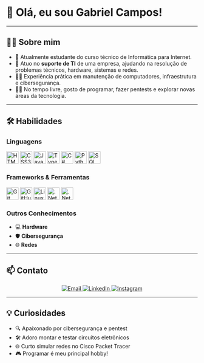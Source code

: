 # 👋 Olá, eu sou Gabriel Campos!

---

## 👨‍💻 Sobre mim

- 🏫 Atualmente estudante do curso técnico de Informática para Internet.
- 💼 Atuo no **suporte de TI** de uma empresa, ajudando na resolução de problemas técnicos, hardware, sistemas e redes.
- 👨‍🔧 Experiência prática em manutenção de computadores, infraestrutura e cibersegurança.
- 🧑‍💻 No tempo livre, gosto de programar, fazer pentests e explorar novas áreas da tecnologia.

---

## 🛠️ Habilidades

### Linguagens

<p>
  <img src="https://cdn.jsdelivr.net/gh/devicons/devicon/icons/html5/html5-original.svg" width="32" height="32" alt="HTML5"/>
  <img src="https://cdn.jsdelivr.net/gh/devicons/devicon/icons/css3/css3-original.svg" width="32" height="32" alt="CSS3"/>
  <img src="https://cdn.jsdelivr.net/gh/devicons/devicon/icons/javascript/javascript-original.svg" width="32" height="32" alt="JavaScript"/>
  <img src="https://cdn.jsdelivr.net/gh/devicons/devicon/icons/typescript/typescript-original.svg" width="32" height="32" alt="TypeScript"/>
  <img src="https://cdn.jsdelivr.net/gh/devicons/devicon/icons/csharp/csharp-original.svg" width="32" height="32" alt="C#"/>
  <img src="https://cdn.jsdelivr.net/gh/devicons/devicon/icons/python/python-original.svg" width="32" height="32" alt="Python"/>
  <img src="https://cdn.jsdelivr.net/gh/devicons/devicon/icons/mysql/mysql-original.svg" width="32" height="32" alt="SQL"/>
</p>

### Frameworks & Ferramentas

<p>
  <img src="https://cdn.jsdelivr.net/gh/devicons/devicon/icons/git/git-original.svg" width="32" height="32" alt="Git"/>
  <img src="https://cdn.jsdelivr.net/gh/devicons/devicon/icons/github/github-original.svg" width="32" height="32" alt="GitHub"/>
  <img src="https://cdn.jsdelivr.net/gh/devicons/devicon/icons/linux/linux-original.svg" width="32" height="32" alt="Linux"/>
  <img src="https://upload.wikimedia.org/wikipedia/commons/7/7d/Microsoft_.NET_logo.svg" width="32" height="32" alt=".Net"/>
  <img src="https://hurbad.com/wp-content/uploads/2021/12/Cisco-Packet-Tracer.png" width="32" height="32" alt=".Net"/>

</p>

### Outros Conhecimentos

- 💻 **Hardware**
- 🛡️ **Cibersegurança**
- 🌐 **Redes**

---

## 📫 Contato

<p align="center">
  <a href="mailto:gabrielCamposf13@gmail.com">
    <img src="https://img.shields.io/badge/Email-D14836?style=for-the-badge&logo=gmail&logoColor=white" alt="Email"/>
  </a>
  <a href="https://br.linkedin.com/in/gabriel-campos-figueira-72982731a" target="_blank">
    <img src="https://img.shields.io/badge/LinkedIn-0077B5?style=for-the-badge&logo=linkedin&logoColor=white" alt="LinkedIn"/>
  </a>
  <a href="https://instagram.com/biel.camposxz" target="_blank">
    <img src="https://img.shields.io/badge/Instagram-E4405F?style=for-the-badge&logo=instagram&logoColor=white" alt="Instagram"/>
  </a>
</p>

---

## 💡 Curiosidades

- 🔍 Apaixonado por cibersegurança e pentest
- 🛠️ Adoro montar e testar circuitos eletrônicos
- 🌐 Curto simular redes no Cisco Packet Tracer
- 🎮 Programar é meu principal hobby!
